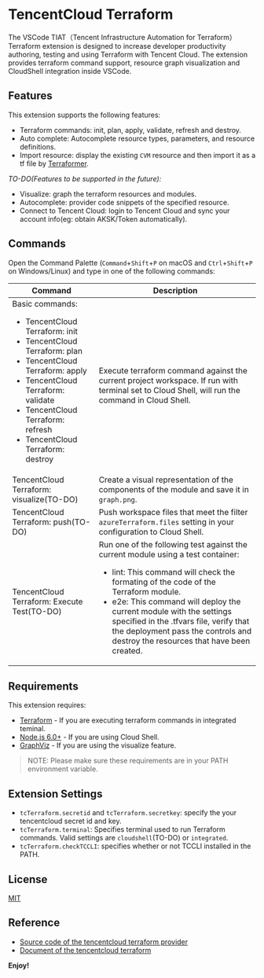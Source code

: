 # TencentCloud Terraform

The VSCode TIAT（Tencent Infrastructure Automation for Terraform）Terraform extension is designed to increase developer productivity authoring, testing and using Terraform with Tencent Cloud. The extension provides terraform command support, resource graph visualization and CloudShell integration inside VSCode.

## Features

This extension supports the following features:

- Terraform commands: init, plan, apply, validate, refresh and destroy.
- Auto complete: Autocomplete resource types, parameters, and resource definitions.
- Import resource: display the existing `CVM` resource and then import it as a tf file by [Terraformer](https://github.com/GoogleCloudPlatform/terraformer).

*TO-DO(Features to be supported in the future):*
- Visualize: graph the terraform resources and modules.
- Autocomplete: provider code snippets of the specified resource.
- Connect to Tencent Cloud: login to Tencent Cloud and sync your account info(eg: obtain AKSK/Token automatically).

## Commands

Open the Command Palette (`Command`+`Shift`+`P` on macOS and `Ctrl`+`Shift`+`P` on Windows/Linux) and type in one of the following commands:

<table>
  <thead>
  <tr>
    <th>Command</th>
    <th>Description</th>
  </tr>
  </thead>
  <tbody>
  <tr>
    <td width="35%">
      Basic commands:<br>
      <ul>
        <li>TencentCloud Terraform: init</li>
        <li>TencentCloud Terraform: plan</li>
        <li>TencentCloud Terraform: apply</li>
        <li>TencentCloud Terraform: validate</li>
        <li>TencentCloud Terraform: refresh</li>
        <li>TencentCloud Terraform: destroy</li>
      </ul>
    </td>
    <td>
      Execute terraform command against the current project workspace.
      If run with terminal set to Cloud Shell, will run the command in Cloud Shell.
    </td>
  </tr>
  <tr>
    <td>TencentCloud Terraform: visualize(TO-DO)</td>
    <td>Create a visual representation of the components of the module and save it in <code>graph.png</code>.</td>
  </tr>
  <tr>
    <td>TencentCloud Terraform: push(TO-DO)</td>
    <td>Push workspace files that meet the filter <code>azureTerraform.files</code> setting in your configuration to Cloud Shell.</td>
  </tr>
  <tr>
    <td>TencentCloud Terraform: Execute Test(TO-DO)</td>
    <td>
      Run one of the following test against the current module using a test container: <br>
      <ul>
        <li>lint: This command will check the formating of the code of the Terraform module.</li>
        <li>e2e: This command will deploy the current module with the settings specified in the .tfvars file, verify that the deployment pass the controls and destroy the resources that have been created.</li>
      </ul>
    </td>
  </tr>
  </tbody>
</table>


## Requirements

This extension requires:

- [Terraform](https://www.terraform.io/downloads.html) - If you are executing terraform commands in integrated teminal.
- [Node.js 6.0+](https://nodejs.org) - If you are using Cloud Shell.
- [GraphViz](http://www.graphviz.org) - If you are using the visualize feature.

> NOTE: Please make sure these requirements are in your PATH environment variable.

## Extension Settings

- `tcTerraform.secretid` and `tcTerraform.secretkey`: specify the your tencentcloud secret id and key.
- `tcTerraform.terminal`: Specifies terminal used to run Terraform commands. Valid settings are `cloudshell`(TO-DO) or `integrated`.
- `tcTerraform.checkTCCLI`: specifies whether or not TCCLI installed in the PATH. 


## License
[MIT](LICENSE.md)

## Reference
- [Source code of the tencentcloud terraform provider ](https://github.com/tencentcloudstack/terraform-provider-tencentcloud)
- [Document of the tencentcloud terraform](https://registry.terraform.io/providers/tencentcloudstack/tencentcloud/latest)

**Enjoy!**
